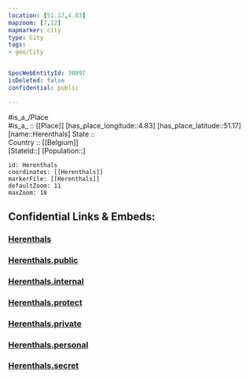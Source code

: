 ```yaml
---
location: [51.17,4.83] 
mapzoom: [7,12] 
mapmarker: city 
type: City
tags:
- geo/City


SpocWebEntityId: 30897
isDeleted: false
confidential: public

---
```

#is_a_/Place  
#is_a_ :: [[Place]] 
[has_place_longitude::4.83] 
[has_place_latitude::51.17] 
[name::Herenthals] 
State ::  
Country :: [[Belgium]]  
[StateId::] 
[Population::] 



```leaflet
id: Herenthals
coordinates: [[Herenthals]] 
markerFile: [[Herenthals]] 
defaultZoom: 11 
maxZoom: 18
```


## Confidential Links & Embeds: 

### [Herenthals](/_Standards/Earth/Continent/Europe/Europe~West/Belgium/Regions~Belgium/Vlaanderen/counties~Vlaanderen/Antwerp/City/Herenthals.md) 

### [Herenthals.public](/_public/Earth/Continent/Europe/Europe~West/Belgium/Regions~Belgium/Vlaanderen/counties~Vlaanderen/Antwerp/City/Herenthals.public.md) 

### [Herenthals.internal](/_internal/Earth/Continent/Europe/Europe~West/Belgium/Regions~Belgium/Vlaanderen/counties~Vlaanderen/Antwerp/City/Herenthals.internal.md) 

### [Herenthals.protect](/_protect/Earth/Continent/Europe/Europe~West/Belgium/Regions~Belgium/Vlaanderen/counties~Vlaanderen/Antwerp/City/Herenthals.protect.md) 

### [Herenthals.private](/_private/Earth/Continent/Europe/Europe~West/Belgium/Regions~Belgium/Vlaanderen/counties~Vlaanderen/Antwerp/City/Herenthals.private.md) 

### [Herenthals.personal](/_personal/Earth/Continent/Europe/Europe~West/Belgium/Regions~Belgium/Vlaanderen/counties~Vlaanderen/Antwerp/City/Herenthals.personal.md) 

### [Herenthals.secret](/_secret/Earth/Continent/Europe/Europe~West/Belgium/Regions~Belgium/Vlaanderen/counties~Vlaanderen/Antwerp/City/Herenthals.secret.md)

